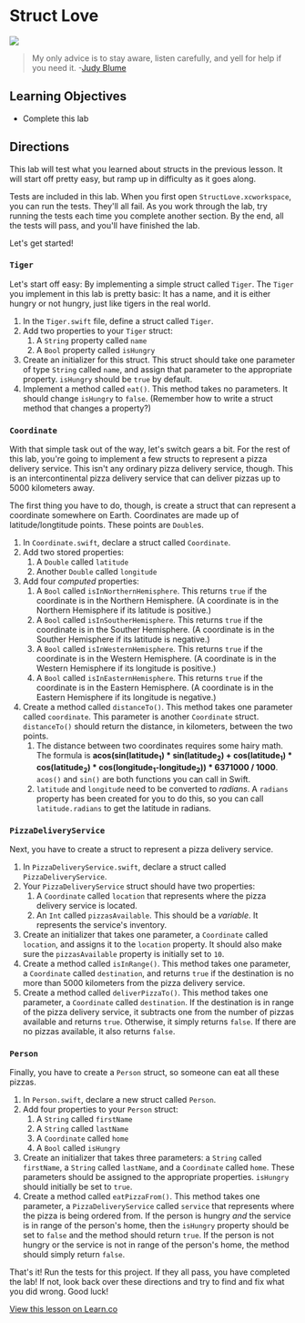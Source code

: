 # Struct Love

![](http://i.imgur.com/5EXsgMl.jpg)  

> My only advice is to stay aware, listen carefully, and yell for help if you need it. -[Judy Blume](https://en.wikipedia.org/wiki/Judy_Blume)

## Learning Objectives

* Complete this lab

## Directions

This lab will test what you learned about structs in the previous lesson. It will start off pretty easy, but ramp up in difficulty as it goes along.

Tests are included in this lab. When you first open `StructLove.xcworkspace`, you can run the tests. They'll all fail. As you work through the lab, try running the tests each time you complete another section. By the end, all the tests will pass, and you'll have finished the lab.

Let's get started!

### `Tiger`

Let's start off easy: By implementing a simple struct called `Tiger`. The `Tiger` you implement in this lab is pretty basic: It has a name, and it is either hungry or not hungry, just like tigers in the real world.

1. In the `Tiger.swift` file, define a struct called `Tiger`.
2. Add two properties to your `Tiger` struct:
	1. A `String` property called `name`
	2. A `Bool` property called `isHungry`
3. Create an initializer for this struct. This struct should take one parameter of type `String` called `name`, and assign that parameter to the appropriate property. `isHungry` should be `true` by default.
4. Implement a method called `eat()`. This method takes no parameters. It should change `isHungry` to `false`. (Remember how to write a struct method that changes a property?)

### `Coordinate`

With that simple task out of the way, let's switch gears a bit. For the rest of this lab, you're going to implement a few structs to represent a pizza delivery service. This isn't any ordinary pizza delivery service, though. This is an intercontinental pizza delivery service that can deliver pizzas up to 5000 kilometers away.

The first thing you have to do, though, is create a struct that can represent a coordinate somewhere on Earth. Coordinates are made up of latitude/longtitude points. These points are `Double`s.

1. In `Coordinate.swift`, declare a struct called `Coordinate`.
2. Add two stored properties:
	1. A `Double` called `latitude`
	2. Another `Double` called `longitude`
3. Add four _computed_ properties:
	1. A `Bool` called `isInNorthernHemisphere`. This returns `true` if the coordinate is in the Northern Hemisphere. (A coordinate is in the Northern Hemisphere if its latitude is positive.)
	2. A `Bool` called `isInSoutherHemisphere`. This returns `true` if the coordinate is in the Souther Hemisphere. (A coordinate is in the Souther Hemisphere if its latitude is negative.)
	3. A `Bool` called `isInWesternHemisphere`. This returns `true` if the coordinate is in the Western Hemisphere. (A coordinate is in the Western Hemisphere if its longitude is positive.)
	4. A `Bool` called `isInEasternHemisphere`. This returns `true` if the coordinate is in the Eastern Hemisphere. (A coordinate is in the Eastern Hemisphere if its longitude is negative.)
4. Create a method called `distanceTo()`. This method takes one parameter called `coordinate`. This parameter is another `Coordinate` struct. `distanceTo()` should return the distance, in kilometers, between the two points.
	1. The distance between two coordinates requires some hairy math. The formula is **acos(sin(latitude<sub>1</sub>) * sin(latitude<sub>2</sub>) + cos(latitude<sub>1</sub>) * cos(latitude<sub>2</sub>) * cos(longitude<sub>1</sub>-longitude<sub>2</sub>)) * 6371000 / 1000**. `acos()` and `sin()` are both functions you can call in Swift.
	2. `latitude` and `longitude` need to be converted to _radians_. A `radians` property has been created for you to do this, so you can call `latitude.radians` to get the latitude in radians.

### `PizzaDeliveryService`

Next, you have to create a struct to represent a pizza delivery service.

1. In `PizzaDeliveryService.swift`, declare a struct called `PizzaDeliveryService`.
2. Your `PizzaDeliveryService` struct should have two properties:
	1. A `Coordinate` called `location` that represents where the pizza delivery service is located.
	2. An `Int` called `pizzasAvailable`. This should be a _variable_. It represents the service's inventory.
3. Create an initializer that takes one parameter, a `Coordinate` called `location`, and assigns it to the `location` property. It should also make sure the `pizzasAvailable` property is initially set to `10`.
4. Create a method called `isInRange()`. This method takes one parameter, a `Coordinate` called `destination`, and returns `true` if the destination is no more than 5000 kilometers from the pizza delivery service.
5. Create a method called `deliverPizzaTo()`. This method takes one parameter, a `Coordinate` called `destination`. If the destination is in range of the pizza delivery service, it subtracts one from the number of pizzas available and returns `true`. Otherwise, it simply returns `false`. If there are no pizzas available, it also returns `false`.

### `Person`

Finally, you have to create a `Person` struct, so someone can eat all these pizzas.

1. In `Person.swift`, declare a new struct called `Person`.
2. Add four properties to your `Person` struct:
	1. A `String` called `firstName`
	2. A `String` called `lastName`
	3. A `Coordinate` called `home`
	4. A `Bool` called `isHungry`
3. Create an initializer that takes three parameters: a `String` called `firstName`, a `String` called `lastName`, and a `Coordinate` called `home`. These parameters should be assigned to the appropriate properties. `isHungry` should initially be set to `true`.
4. Create a method called `eatPizzaFrom()`. This method takes one parameter, a `PizzaDeliveryService` called `service` that represents where the pizza is being ordered from. If the person is hungry _and_ the service is in range of the person's home, then the `isHungry` property should be set to `false` and the method should return `true`. If the person is not hungry or the service is not in range of the person's home, the method should simply return `false`.

That's it! Run the tests for this project. If they all pass, you have completed the lab! If not, look back over these directions and try to find and fix what you did wrong. Good luck!

<a href='https://learn.co/lessons/StructL' data-visibility='hidden'>View this lesson on Learn.co</a>